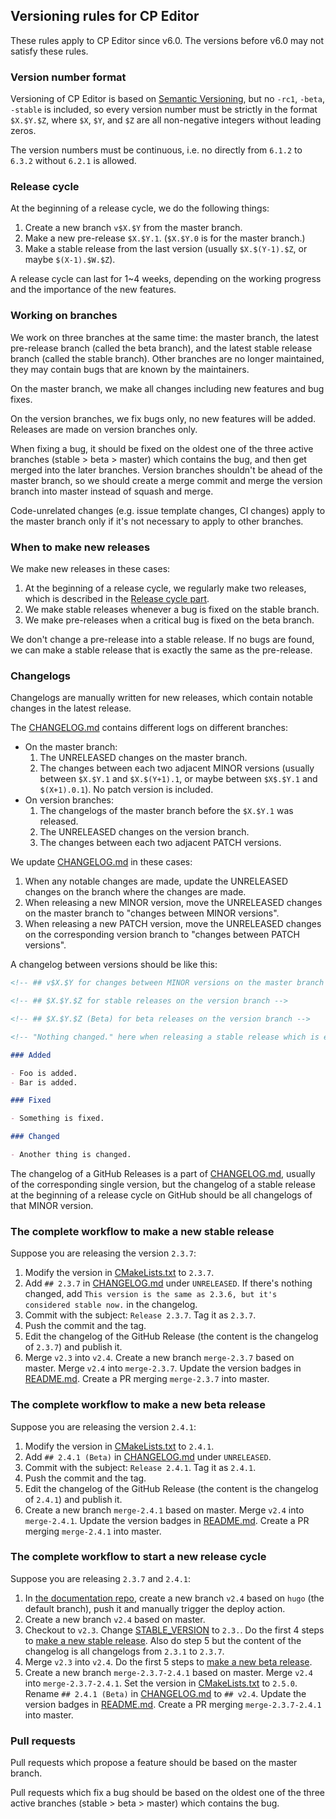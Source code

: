 ## Versioning rules for CP Editor

These rules apply to CP Editor since v6.0. The versions before v6.0 may not satisfy these rules.

### Version number format

Versioning of CP Editor is based on [Semantic Versioning](https://semver.org/), but no `-rc1`, `-beta`, `-stable` is included, so every version number must be strictly in the format `$X.$Y.$Z`, where `$X`, `$Y`, and `$Z` are all non-negative integers without leading zeros.

The version numbers must be continuous, i.e. no directly from `6.1.2` to `6.3.2` without `6.2.1` is allowed.

### Release cycle

At the beginning of a release cycle, we do the following things:

1. Create a new branch `v$X.$Y` from the master branch.
2. Make a new pre-release `$X.$Y.1`. (`$X.$Y.0` is for the master branch.)
3. Make a stable release from the last version (usually `$X.$(Y-1).$Z`, or maybe `$(X-1).$W.$Z`).

A release cycle can last for 1~4 weeks, depending on the working progress and the importance of the new features.

### Working on branches

We work on three branches at the same time: the master branch, the latest pre-release branch (called the beta branch), and the latest stable release branch (called the stable branch). Other branches are no longer maintained, they may contain bugs that are known by the maintainers.

On the master branch, we make all changes including new features and bug fixes.

On the version branches, we fix bugs only, no new features will be added. Releases are made on version branches only.

When fixing a bug, it should be fixed on the oldest one of the three active branches (stable > beta > master) which contains the bug, and then get merged into the later branches. Version branches shouldn't be ahead of the master branch, so we should create a merge commit and merge the version branch into master instead of squash and merge.

Code-unrelated changes (e.g. issue template changes, CI changes) apply to the master branch only if it's not necessary to apply to other branches.

### When to make new releases

We make new releases in these cases:

1. At the beginning of a release cycle, we regularly make two releases, which is described in the [Release cycle part](#Release-cycle).
2. We make stable releases whenever a bug is fixed on the stable branch.
3. We make pre-releases when a critical bug is fixed on the beta branch.

We don't change a pre-release into a stable release. If no bugs are found, we can make a stable release that is exactly the same as the pre-release.

### Changelogs

Changelogs are manually written for new releases, which contain notable changes in the latest release.

The [CHANGELOG.md](CHANGELOG.md) contains different logs on different branches:

- On the master branch:
  1. The UNRELEASED changes on the master branch.
  2. The changes between each two adjacent MINOR versions (usually between `$X.$Y.1` and `$X.$(Y+1).1`, or maybe between `$X$.$Y.1` and `$(X+1).0.1`). No patch version is included.
- On version branches:
  1. The changelogs of the master branch before the `$X.$Y.1` was released.
  2. The UNRELEASED changes on the version branch.
  3. The changes between each two adjacent PATCH versions.

We update [CHANGELOG.md](CHANGELOG.md) in these cases:

1. When any notable changes are made, update the UNRELEASED changes on the branch where the changes are made.
2. When releasing a new MINOR version, move the UNRELEASED changes on the master branch to "changes between MINOR versions".
3. When releasing a new PATCH version, move the UNRELEASED changes on the corresponding version branch to "changes between PATCH versions".

A changelog between versions should be like this:

```Markdown
<!-- ## v$X.$Y for changes between MINOR versions on the master branch -->

<!-- ## $X.$Y.$Z for stable releases on the version branch -->

<!-- ## $X.$Y.$Z (Beta) for beta releases on the version branch -->

<!-- "Nothing changed." here when releasing a stable release which is exactly the same as the latest pre-release at the beginning of a release cycle -->

### Added

- Foo is added.
- Bar is added.

### Fixed

- Something is fixed.

### Changed

- Another thing is changed.
```

The changelog of a GitHub Releases is a part of [CHANGELOG.md](CHANGELOG.md), usually of the corresponding single version, but the changelog of a stable release at the beginning of a release cycle on GitHub should be all changelogs of that MINOR version.

### The complete workflow to make a new stable release

Suppose you are releasing the version `2.3.7`:

1.  Modify the version in [CMakeLists.txt](CMakeLists.txt) to `2.3.7`.
2.  Add `## 2.3.7` in [CHANGELOG.md](CHANGELOG.md) under `UNRELEASED`. If there's nothing changed, add `This version is the same as 2.3.6, but it's considered stable now.` in the changelog.
3.  Commit with the subject: `Release 2.3.7`. Tag it as `2.3.7`.
4.  Push the commit and the tag.
5.  Edit the changelog of the GitHub Release (the content is the changelog of `2.3.7`) and publish it.
6.  Merge `v2.3` into `v2.4`. Create a new branch `merge-2.3.7` based on master. Merge `v2.4` into `merge-2.3.7`. Update the version badges in [README.md](README.md). Create a PR merging `merge-2.3.7` into master.

### The complete workflow to make a new beta release

Suppose you are releasing the version `2.4.1`:

1.  Modify the version in [CMakeLists.txt](CMakeLists.txt) to `2.4.1`.
2.  Add `## 2.4.1 (Beta)` in [CHANGELOG.md](CHANGELOG.md) under `UNRELEASED`.
3.  Commit with the subject: `Release 2.4.1`. Tag it as `2.4.1`.
4.  Push the commit and the tag.
5.  Edit the changelog of the GitHub Release (the content is the changelog of `2.4.1`) and publish it.
6.  Create a new branch `merge-2.4.1` based on master. Merge `v2.4` into `merge-2.4.1`. Update the version badges in [README.md](README.md). Create a PR merging `merge-2.4.1` into master.

### The complete workflow to start a new release cycle

Suppose you are releasing `2.3.7` and `2.4.1`:

1.  In [the documentation repo](https://github.com/cpeditor/cpeditor.github.io), create a new branch `v2.4` based on `hugo` (the default branch), push it and manually trigger the deploy action.
2.  Create a new branch `v2.4` based on master.
3.  Checkout to `v2.3`. Change [STABLE_VERSION](dist/STABLE_VERSION) to `2.3.`. Do the first 4 steps to [make a new stable release](#the-complete-workflow-to-make-a-new-stable-release). Also do step 5 but the content of the changelog is all changelogs from `2.3.1` to `2.3.7`.
4.  Merge `v2.3` into `v2.4`. Do the first 5 steps to [make a new beta release](#the-complete-workflow-to-make-a-new-beta-release).
5.  Create a new branch `merge-2.3.7-2.4.1` based on master. Merge `v2.4` into `merge-2.3.7-2.4.1`. Set the version in [CMakeLists.txt](CMakeLists.txt) to `2.5.0`. Rename `## 2.4.1 (Beta)` in [CHANGELOG.md](CHANGELOG.md) to `## v2.4`. Update the version badges in [README.md](README.md). Create a PR merging `merge-2.3.7-2.4.1` into master.

### Pull requests

Pull requests which propose a feature should be based on the master branch.

Pull requests which fix a bug should be based on the oldest one of the three active branches (stable > beta > master) which contains the bug.
